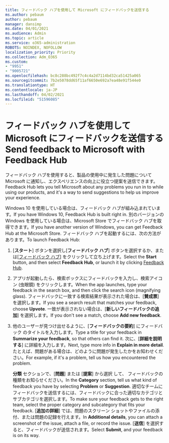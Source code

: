 ```yaml
---
title: フィードバック ハブを使用して Microsoft にフィードバックを送信する
ms.author: pebaum
author: pebaum
manager: dansimp
ms.date: 04/01/2021
ms.audience: Admin
ms.topic: article
ms.service: o365-administration
ROBOTS: NOINDEX, NOFOLLOW
localization_priority: Priority
ms.collection: Adm_O365
ms.custom:
- "9951"
- "9005721"
ms.openlocfilehash: bc8c288bc492f7c4c4a2d7114bd32ca51425a065
ms.sourcegitcommit: 7b2e5078dd65f11af6650e692a7ea48e91f544e0
ms.translationtype: HT
ms.contentlocale: ja-JP
ms.lasthandoff: 04/02/2021
ms.locfileid: "51596085"
---
```

# <a name="send-feedback-to-microsoft-with-feedback-hub"></a><span data-ttu-id="4feb6-102">フィードバック ハブを使用して Microsoft にフィードバックを送信する</span><span class="sxs-lookup"><span data-stu-id="4feb6-102">Send feedback to Microsoft with Feedback Hub</span></span>

<span data-ttu-id="4feb6-103">フィードバック ハブを使用すると、製品の使用中に発生した問題について Microsoft に通知し、エクスペリエンスの向上に役立つ提案を送信できます。</span><span class="sxs-lookup"><span data-stu-id="4feb6-103">Feedback Hub lets you tell Microsoft about any problems you run in to while using our products, and it's a way to send suggestions to help us improve your experience.</span></span>

<span data-ttu-id="4feb6-104">Windows 10 を使用している場合は、フィードバック ハブが組み込まれています。</span><span class="sxs-lookup"><span data-stu-id="4feb6-104">If you have Windows 10, Feedback Hub is built right in.</span></span> <span data-ttu-id="4feb6-105">別のバージョンの Windows を使用している場合は、Microsoft Store でフィードバック ハブを取得できます。</span><span class="sxs-lookup"><span data-stu-id="4feb6-105">If you have another version of Windows, you can get Feedback Hub at the Microsoft Store.</span></span> <span data-ttu-id="4feb6-106">フィードバック ハブを起動するには、次の方法があります。</span><span class="sxs-lookup"><span data-stu-id="4feb6-106">To launch Feedback Hub:</span></span> 

1. <span data-ttu-id="4feb6-107">[**スタート**] ボタンを選択し[**フィードバック ハブ**] ボタンを選択するか、または[[フィードバック ハブ](feedback-hub://)] をクリックして立ち上げます。</span><span class="sxs-lookup"><span data-stu-id="4feb6-107">Select the **Start** button, and then select **Feedback Hub**, or launch it by clicking [Feedback Hub](feedback-hub://).</span></span>

1. <span data-ttu-id="4feb6-108">アプリが起動したら、検索ボックスにフィードバックを入力し、検索アイコン (虫眼鏡) をクリックします。</span><span class="sxs-lookup"><span data-stu-id="4feb6-108">When the app launches, type your feedback in the search box, and then click the search icon (magnifying glass).</span></span> <span data-ttu-id="4feb6-109">フィードバックに一致する検索結果が表示された場合は、[**賛成票**] を選択します。</span><span class="sxs-lookup"><span data-stu-id="4feb6-109">If you see a search result that matches your feedback, choose **Upvote**.</span></span> <span data-ttu-id="4feb6-110">一致が表示されない場合は、[**新しいフィードバックの追加**] を選択します。</span><span class="sxs-lookup"><span data-stu-id="4feb6-110">If you don't see a match, choose **Add new feedback**.</span></span>

1. <span data-ttu-id="4feb6-111">他のユーザーが見つけ出せるように、[**フィードバックの要約**] にフィードバック のタイトルを入力します。</span><span class="sxs-lookup"><span data-stu-id="4feb6-111">Type a title for your feedback in **Summarize your feedback**, so that others can find it.</span></span> <span data-ttu-id="4feb6-112">次に、[**詳細を説明する**] に詳細を入力します。</span><span class="sxs-lookup"><span data-stu-id="4feb6-112">Next, type more info in **Explain in more detail**.</span></span> <span data-ttu-id="4feb6-113">たとえば、問題がある場合は、どのように問題が発生したかをお知わせください。</span><span class="sxs-lookup"><span data-stu-id="4feb6-113">For example, if it's a problem, tell us how you encountered the problem.</span></span>

    <span data-ttu-id="4feb6-114">**分類** セクションで、[**問題**] または [**提案**] から選択 して、 フィードバックの種類をお知らせください。</span><span class="sxs-lookup"><span data-stu-id="4feb6-114">In the **Category** section, tell us what kind of feedback you have by selecting **Problem** or **Suggestion**.</span></span> <span data-ttu-id="4feb6-115">適切なチームにフィードバックを送信するには、フィードバックに合った適切なカテゴリとサブカテゴリを選択します。</span><span class="sxs-lookup"><span data-stu-id="4feb6-115">To make sure your feedback gets to the right team, select the proper category and subcategory that fits your feedback.</span></span> <span data-ttu-id="4feb6-116">[**追加の詳細**] では、問題のスクリーン ショットやファイルの添付、または問題の記録を行えます。</span><span class="sxs-lookup"><span data-stu-id="4feb6-116">In **Additional details**, you can attach a screenshot of the issue, attach a file, or record the issue.</span></span> <span data-ttu-id="4feb6-117">[**送信**] を選択すると、フィードバックが送信されます。</span><span class="sxs-lookup"><span data-stu-id="4feb6-117">Select **Submit**, and your feedback is on its way.</span></span>


